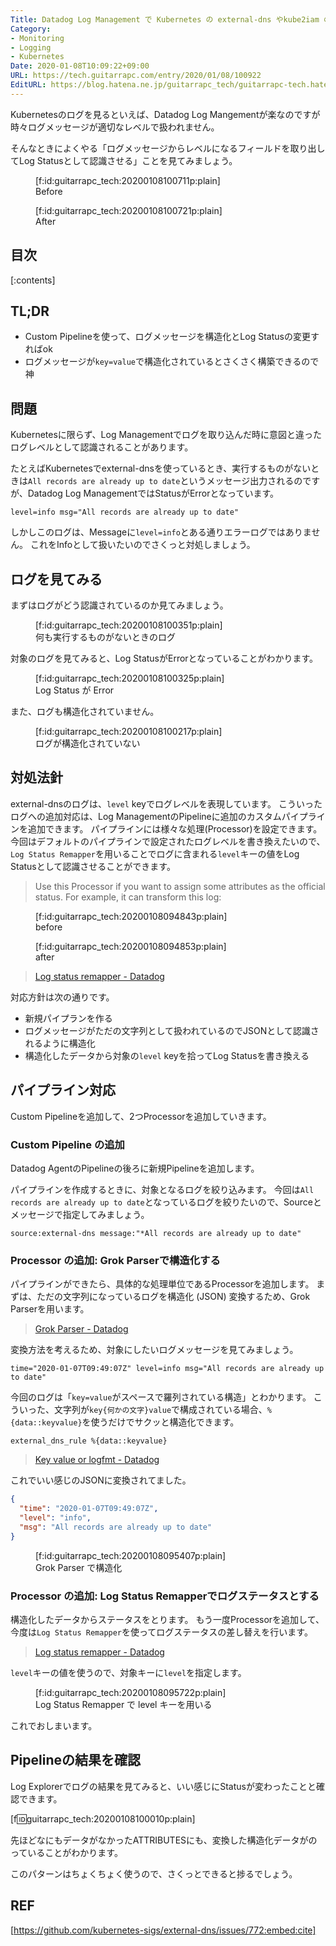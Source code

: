 ```yaml
---
Title: Datadog Log Management で Kubernetes の external-dns やkube2iam のログレベルを適切に扱いたい
Category:
- Monitoring
- Logging
- Kubernetes
Date: 2020-01-08T10:09:22+09:00
URL: https://tech.guitarrapc.com/entry/2020/01/08/100922
EditURL: https://blog.hatena.ne.jp/guitarrapc_tech/guitarrapc-tech.hatenablog.com/atom/entry/26006613494760520
---
```


Kubernetesのログを見るといえば、Datadog Log Mangementが楽なのですが時々ログメッセージが適切なレベルで扱われません。

そんなときによくやる「ログメッセージからレベルになるフィールドを取り出してLog Statusとして認識させる」ことを見てみましょう。

<figure class="figure-image figure-image-fotolife" title="Before">[f:id:guitarrapc_tech:20200108100711p:plain]<figcaption>Before</figcaption></figure>

<figure class="figure-image figure-image-fotolife" title="After">[f:id:guitarrapc_tech:20200108100721p:plain]<figcaption>After</figcaption></figure>

## 目次

[:contents]

## TL;DR

* Custom Pipelineを使って、ログメッセージを構造化とLog Statusの変更すればok
* ログメッセージが`key=value`で構造化されているとさくさく構築できるので神

## 問題

Kubernetesに限らず、Log Managementでログを取り込んだ時に意図と違ったログレベルとして認識されることがあります。

たとえばKubernetesでexternal-dnsを使っているとき、実行するものがないときは`All records are already up to date`というメッセージ出力されるのですが、Datadog Log ManagementではStatusがErrorとなっています。

```
level=info msg="All records are already up to date"
```

しかしこのログは、Messageに`level=info`とある通りエラーログではありません。
これをInfoとして扱いたいのでさくっと対処しましょう。

## ログを見てみる

まずはログがどう認識されているのか見てみましょう。

<figure class="figure-image figure-image-fotolife" title="何も実行するものがないときのログ">[f:id:guitarrapc_tech:20200108100351p:plain]<figcaption>何も実行するものがないときのログ</figcaption></figure>

対象のログを見てみると、Log StatusがErrorとなっていることがわかります。

<figure class="figure-image figure-image-fotolife" title="Log Status が Error">[f:id:guitarrapc_tech:20200108100325p:plain]<figcaption>Log Status が Error</figcaption></figure>

また、ログも構造化されていません。

<figure class="figure-image figure-image-fotolife" title="ログが構造化されていない">[f:id:guitarrapc_tech:20200108100217p:plain]<figcaption>ログが構造化されていない</figcaption></figure>

## 対処法針

external-dnsのログは、`level` keyでログレベルを表現しています。
こういったログへの追加対応は、Log ManagementのPipelineに追加のカスタムパイプラインを追加できます。
パイプラインには様々な処理(Processor)を設定できます。
今回はデフォルトのパイプラインで設定されたログレベルを書き換えたいので、`Log Status Remapper`を用いることでログに含まれる`level`キーの値をLog Statusとして認識させることができます。

> Use this Processor if you want to assign some attributes as the official status. For example, it can transform this log:

<figure class="figure-image figure-image-fotolife" title="before">[f:id:guitarrapc_tech:20200108094843p:plain]<figcaption>before</figcaption></figure>

<figure class="figure-image figure-image-fotolife" title="after">[f:id:guitarrapc_tech:20200108094853p:plain]<figcaption>after</figcaption></figure>

> [Log status remapper - Datadog](https://docs.datadoghq.com/logs/log_configuration/processors/?tab=ui#log-status-remapper)

対応方針は次の通りです。

* 新規パイプランを作る
* ログメッセージがただの文字列として扱われているのでJSONとして認識されるように構造化
* 構造化したデータから対象の`level` keyを拾ってLog Statusを書き換える

## パイプライン対応

Custom Pipelineを追加して、2つProcessorを追加していきます。

### Custom Pipeline の追加

Datadog AgentのPipelineの後ろに新規Pipelineを追加します。

パイプラインを作成するときに、対象となるログを絞り込みます。
今回は`All records are already up to date`となっているログを絞りたいので、Sourceとメッセージで指定してみましょう。

```
source:external-dns message:"*All records are already up to date"
```

### Processor の追加: Grok Parserで構造化する

パイプラインができたら、具体的な処理単位であるProcessorを追加します。
まずは、ただの文字列になっているログを構造化 (JSON) 変換するため、Grok Parserを用います。

> [Grok Parser - Datadog](https://docs.datadoghq.com/logs/log_configuration/processors/?tab=ui#grok-parser)

変換方法を考えるため、対象にしたいログメッセージを見てみましょう。

```
time="2020-01-07T09:49:07Z" level=info msg="All records are already up to date"
```

今回のログは「`key=value`がスペースで羅列されている構造」とわかります。
こういった、文字列が`key{何かの文字}value`で構成されている場合、`%{data::keyvalue}`を使うだけでサクッと構造化できます。

```
external_dns_rule %{data::keyvalue}
```

> [Key value or logfmt - Datadog](https://docs.datadoghq.com/logs/log_configuration/parsing/?tab=matchers#key-value-or-logfmt)

これでいい感じのJSONに変換されてました。

```json
{
  "time": "2020-01-07T09:49:07Z",
  "level": "info",
  "msg": "All records are already up to date"
}
```

<figure class="figure-image figure-image-fotolife" title="Grok Parser で構造化">[f:id:guitarrapc_tech:20200108095407p:plain]<figcaption>Grok Parser で構造化</figcaption></figure>

### Processor の追加: Log Status Remapperでログステータスとする

構造化したデータからステータスをとります。
もう一度Processorを追加して、今度は`Log Status Remapper`を使ってログステータスの差し替えを行います。

> [Log status remapper - Datadog](https://docs.datadoghq.com/logs/log_configuration/processors/?tab=ui#log-status-remapper)

`level`キーの値を使うので、対象キーに`level`を指定します。

<figure class="figure-image figure-image-fotolife" title="Log Status Remapper で level キーを用いる">[f:id:guitarrapc_tech:20200108095722p:plain]<figcaption>Log Status Remapper で level キーを用いる</figcaption></figure>

これでおしまいます。

## Pipelineの結果を確認

Log Explorerでログの結果を見てみると、いい感じにStatusが変わったことと確認できます。

[f:id:guitarrapc_tech:20200108100010p:plain]

先ほどなにもデータがなかったATTRIBUTESにも、変換した構造化データがのっていることがわかります。

このパターンはちょくちょく使うので、さくっとできると捗るでしょう。

## REF

[https://github.com/kubernetes-sigs/external-dns/issues/772:embed:cite]
